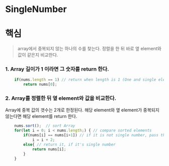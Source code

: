 # SingleNumber

# 핵심

> array에서 중복되지 않는 하나의 수를 찾는다.
> 정렬을 한 뒤 바로 옆 element와 값이 같은지 비교한다. 

### 1. Array 길이가 1 이라면 그 숫자를 return 한다.

```js
    if(nums.length == 1) // return when length is 1 (One and single element)
        return nums[0];
```

### 2. Array를 정렬한 뒤 옆 element와 값을 비교한다.

Array에 중복 값의 갯수는 2개로 한정된다.
해당 element와 옆 element가 중복되지 않는다면 해당 element를 return 한다.

```js
    nums.sort();  // sort Array
    for(let i = 0; i < nums.length;) { // compare sorted elements
        if(nums[i] == nums[i+1]) // if it is not single number, pass that pair.
            i = i + 2;
        else{ // return it, if it's single number
            return nums[i];
        }
    }
```
